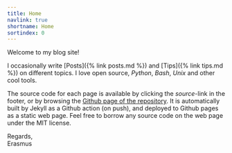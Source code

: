 ```yaml
---
title: Home
navlink: true
shortname: Home
sortindex: 0
---
```


Welcome to my blog site!

I occasionally write [Posts]({% link posts.md %}) and [Tips]({% link tips.md %}) on different topics. I love open source, *Python*, *Bash*, *Unix* and other cool tools.

The source code for each page is available by clicking the *source*-link in the footer, or by browsing the [Github page of the repository](https://github.com/emanuelen5/emanuelen5.github.io). It is automatically built by Jekyll as a Github action (on push), and deployed to Github pages as a static web page. Feel free to borrow any source code on the web page under the MIT license.

Regards, <br>
Erasmus
